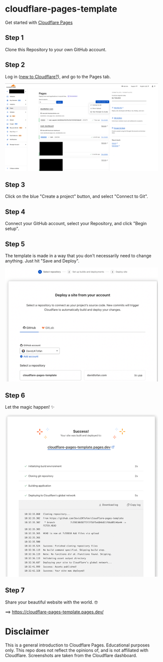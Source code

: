 # cloudflare-pages-template

Get started with [Cloudflare Pages](https://pages.cloudflare.com/)

## Step 1

Clone this Repository to your own GitHub account.

## Step 2

Log in ([new to Cloudflare?](https://developers.cloudflare.com/fundamentals/get-started/)), and go to the Pages tab.

![pages-tab](/img/readme-img/pages-tab.png)

## Step 3

Click on the blue "Create a project" button, and select "Connect to Git".

## Step 4

Connect your GitHub account, select your Repository, and click "Begin setup".

## Step 5

The template is made in a way that you don't necessarily need to change anything. Just hit "Save and Deploy".

![github-deploy](/img/readme-img/github-deploy.png)

## Step 6

Let the magic happen! ✨

![success](/img/readme-img/success.png)

## Step 7

Share your beautiful website with the world. 🤓

==> https://cloudflare-pages-template.pages.dev/

# Disclaimer

This is a general introduction to Cloudflare Pages. 
Educational purposes only. This repo does not reflect the opinions of, and is not affiliated with Cloudflare. 
Screenshots are taken from the Cloudflare dashboard.
